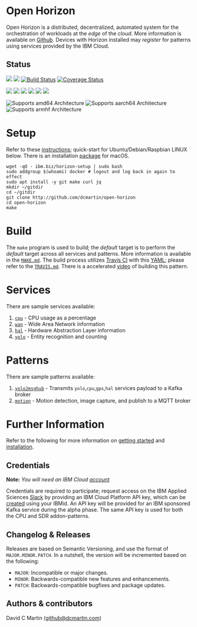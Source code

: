 # Open Horizon

Open Horizon is a distributed, decentralized, automated system for the orchestration of workloads at the _edge_ of the *cloud*.  More information is available on [Github][open-horizon].  Devices with Horizon installed may _register_ for patterns using services provided by the IBM Cloud.

## Status

![](https://img.shields.io/github/license/dcmartin/open-horizon.svg?style=flat)
![](https://img.shields.io/github/release/dcmartin/open-horizon.svg?style=flat)
[![Build Status](https://travis-ci.org/dcmartin/open-horizon.svg?branch=master)](https://travis-ci.org/dcmartin/open-horizon)
[![Coverage Status](https://coveralls.io/repos/github/dcmartin/open-horizon/badge.svg?branch=master)](https://coveralls.io/github/dcmartin/open-horizon?branch=master)

![](https://img.shields.io/github/repo-size/dcmartin/open-horizon.svg?style=flat)
![](https://img.shields.io/github/last-commit/dcmartin/open-horizon.svg?style=flat)
![](https://img.shields.io/github/commit-activity/w/dcmartin/open-horizon.svg?style=flat)
![](https://img.shields.io/github/contributors/dcmartin/open-horizon.svg?style=flat)
![](https://img.shields.io/github/issues/dcmartin/open-horizon.svg?style=flat)
![](https://img.shields.io/github/tag/dcmartin/open-horizon.svg?style=flat)

![Supports amd64 Architecture][amd64-shield]
![Supports aarch64 Architecture][arm64-shield]
![Supports armhf Architecture][arm-shield]

[arm64-shield]: https://img.shields.io/badge/aarch64-yes-green.svg
[amd64-shield]: https://img.shields.io/badge/amd64-yes-green.svg
[arm-shield]: https://img.shields.io/badge/armhf-yes-green.svg

# Setup

Refer to these [instructions][setup]; quick-start for Ubuntu/Debian/Raspbian LINUX below. There is an installation [package][macos-install] for macOS.

```
wget -qO - ibm.biz/horizon-setup | sudo bash
sudo addgroup $(whoami) docker # logout and log back in again to effect
sudo apt install -y git make curl jq
mkdir ~/gitdir
cd ~/gitdir
git clone http://github.com/dcmartin/open-horizon
cd open-horizon
make
```

# Build

The `make` program is used to build; the _default_ target is to perform the _default_ target across all services and patterns.  More information is available in the [`MAKE.md`][make-md].  The build process utilizes [Travis CI][travis-ci] with this [YAML][travis-yaml]; please refer to the [`TRAVIS.md`][travis-md]. There is 
a accelerated [video][build-pattern-video] of building this pattern.

[make-md]: https://github.com/dcmartin/open-horizon/blob/master/MAKE.md
[travis-md]: https://github.com/dcmartin/open-horizon/blob/master/TRAVIS.md
[travis-yaml]: https://github.com/dcmartin/open-horizon/blob/master/.travis.yml
[travis-ci]: https://travis-ci.org/
[build-pattern-video]: https://youtu.be/cv_rOdxXidA

# Services

There are sample services available:

1. [`cpu`][cpu-service] -  CPU usage as a percentage
1. [`wan`][wan-service] -  Wide Area Network information
1. [`hal`][hal-service] -  Hardware Abstraction Layer information
1. [`yolo`][yolo-service] -  Entity recognition and counting

[yolo-service]: https://github.com/dcmartin/open-horizon/tree/master/yolo
[hal-service]: https://github.com/dcmartin/open-horizon/tree/master/hal
[cpu-service]: https://github.com/dcmartin/open-horizon/tree/master/cpu
[wan-service]: https://github.com/dcmartin/open-horizon/tree/master/wan

# Patterns

There are sample patterns available:

1. [`yolo2msghub`][yolo2msghub-pattern] - Transmits `yolo`,`cpu`,`gps`,`hal` services payload to a Kafka broker
1. [`motion`][motion-pattern] - Motion detection, image capture, and publish to a MQTT broker

[yolo2msghub-pattern]: https://github.com/dcmartin/open-horizon/tree/master/yolo2msghub
[motion-pattern]: https://github.com/dcmartin/open-horizon/tree/master/motion

# Further Information 

Refer to the following for more information on [getting started][edge-fabric] and [installation][edge-install].

## Credentials

**Note:** _You will need an IBM Cloud [account][ibm-registration]_

Credentials are required to participate; request access on the IBM Applied Sciences [Slack][edge-slack] by providing an IBM Cloud Platform API key, which can be [created][ibm-apikeys] using your IBMid.  An API key will be provided for an IBM sponsored Kafka service during the alpha phase.  The same API key is used for both the CPU and SDR addon-patterns.

## Changelog & Releases

Releases are based on Semantic Versioning, and use the format
of ``MAJOR.MINOR.PATCH``. In a nutshell, the version will be incremented
based on the following:

- ``MAJOR``: Incompatible or major changes.
- ``MINOR``: Backwards-compatible new features and enhancements.
- ``PATCH``: Backwards-compatible bugfixes and package updates.

## Authors & contributors

David C Martin (github@dcmartin.com)

[commits]: https://github.com/dcmartin/open-horizon/commits/master
[contributors]: https://github.com/dcmartin/open-horizon/graphs/contributors
[dcmartin]: https://github.com/dcmartin
[edge-fabric]: https://console.test.cloud.ibm.com/docs/services/edge-fabric/getting-started.html
[edge-install]: https://console.test.cloud.ibm.com/docs/services/edge-fabric/adding-devices.html
[edge-slack]: https://ibm-appsci.slack.com/messages/edge-fabric-users/
[ibm-apikeys]: https://console.bluemix.net/iam/#/apikeys
[ibm-registration]: https://console.bluemix.net/registration/
[issue]: https://github.com/dcmartin/open-horizon/issues
[macos-install]: http://pkg.bluehorizon.network/macos
[open-horizon]: http://github.com/open-horizon/
[repository]: https://github.com/dcmartin/open-horizon
[setup]: https://github.com/dcmartin/open-horizon/blob/master/setup/README.md
